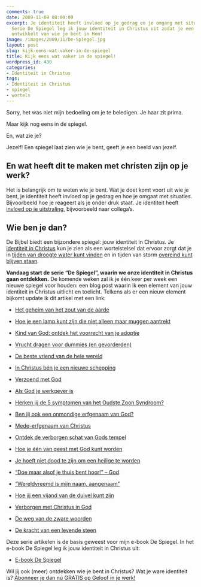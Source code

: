 ```yaml
---
comments: true
date: 2009-11-09 08:00:09
excerpt: Je identiteit heeft invloed op je gedrag en je omgang met situaties. In de
  Serie De Spiegel leg ik jouw identiteit in Christus uit zodat je een Bijbels beeld
  ontwikkelt van wie je bent in Hem!
image: /images/2009/11/De-Spiegel.jpg
layout: post
slug: kijk-eens-wat-vaker-in-de-spiegel
title: Kijk eens wat vaker in de spiegel!
wordpress_id: 430
categories:
- Identiteit in Christus
tags:
- Identiteit in Christus
- spiegel
- wortels
---
```


Sorry, het was niet mijn bedoeling om je te beledigen. Je haar zit prima.

Maar kijk nog eens in de spiegel.

En, wat zie je?

Jezelf! Een spiegel laat zien wie je bent, geeft je een beeld van jezelf.


## En wat heeft dit te maken met christen zijn op je werk?



Het is belangrijk om te weten wie je bent. Wat je doet komt voort uit wie je bent, je identiteit heeft invloed op je gedrag en hoe je omgaat met situaties. Bijvoorbeeld hoe je reageert als je onder druk staat. Je identiteit heeft [invloed op je uitstraling](/2009/08/20/identiteit/), bijvoorbeeld naar collega’s.


## Wie ben je dan?


De Bijbel biedt een bijzondere spiegel: jouw identiteit in Christus. Je [identiteit in Christus](/identiteit/) kun je zien als een wortelstelsel dat ervoor zorgt dat je in [tijden van droogte water kunt vinden](/2009/10/22/hoe-je-kunt-overleven-in-geestelijke-droogte/) en in tijden van storm [overeind kunt blijven staan](/2009/11/02/hoge-bomen-blijven-stevig-staan/).

**Vandaag start de serie “De Spiegel”, waarin we onze identiteit in Christus gaan ontdekken.** De komende weken zal ik je één keer per week een nieuwe spiegel voor houden: een blog post waarin ik een element van jouw identiteit in Christus uitlicht en toelicht. Telkens als er een nieuw element bijkomt update ik dit artikel met een link:



	
  * [Het geheim van het zout van de aarde](/2009/11/12/het-geheim-van-het-zout-van-de-aarde/)

	
  * [Hoe je een lamp kunt zijn die niet alleen maar muggen aantrekt](/2009/11/19/hoe-je-een-lamp-kunt-zijn-die-niet-alleen-muggen-aantrekt/)

	
  * [Kind van God: ontdek het voorrecht van je adoptie](/2009/11/26/kind-van-god-ontdek-het-voorrecht-van-je-adoptie/)

	
  * [Vrucht dragen voor dummies (en gevorderden)](/2009/12/03/vrucht-dragen-voor-dummies/)

	
  * [De beste vriend van de hele wereld](/2009/12/10/de-beste-vriend-van-de-hele-wereld/)

	
  * [In Christus bén je een nieuwe schepping](/2009/12/17/in-christus-nieuwe-schepping/)

	
  * [Verzoend met God](/2009/12/24/verzoend-met-god/)

	
  * [Als God je werkgever is](/2009/12/31/als-god-je-werkgever-is/)

	
  * [Herken jij de 5 symptomen van het Oudste Zoon Syndroom?](/2010/01/07/5-symptomen-oudste-zoon-syndroom/)

	
  * [Ben jij ook een onmondige erfgenaam van God?](/2010/01/14/ben-jij-ook-een-onmondige-erfgenaam-van-god/)

	
  * [Mede-erfgenaam van Christus](/2010/01/21/mede-erfgenaam-van-christus/)

	
  * [Ontdek de verborgen schat van Gods tempel](/2010/01/28/ontdek-de-verborgen-schat-van-gods-tempel/)

	
  * [Hoe je één van geest met God kunt worden](/2010/02/04/hoe-je-een-van-geest-met-god-kunt-worden/)

	
  * [Je hoeft niet dood te zijn om een heilige te worden](/2010/02/11/je-hoeft-niet-dood-te-zijn-om-een-heilige-te-worden/)

	
  * [“Doe maar alsof je thuis bent hoor!” – God](/2010/02/18/doe-maar-alsof-je-thuis-bent-hoor/)

	
  * [“Wereldvreemd is mijn naam, aangenaam”](/2010/02/25/wereldvreemd-is-mijn-naam-aangenaam/)

	
  * [Hoe jij een vijand van de duivel kunt zijn](/2010/03/04/hoe-jij-een-vijand-van-de-duivel-kunt-zijn/)

	
  * [Verborgen met Christus in God](/2010/03/11/verborgen-met-christus-in-god/)

	
  * [De weg van de zware woorden](/2010/03/18/de-weg-van-de-zware-woorden/)

	
  * [De kracht van een levende steen](/2010/03/25/de-kracht-van-een-levende-steen/)



Deze serie artikelen is de basis geweest voor mijn e-book De Spiegel. In het e-book De Spiegel leg ik jouw identiteit in Christus uit:

	
  * [E-book De Spiegel](/despiegel/)



Wil jij ook (meer) ontdekken wie je bent in Christus? Wat je ware identiteit is? [Abonneer je dan nú GRATIS op Geloof in je werk!](/abonneren/)

